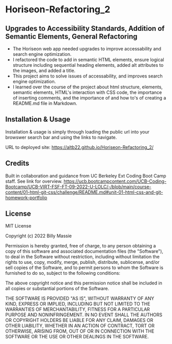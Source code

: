 # Horiseon-Refactoring_2

## Upgrades to Accessibility Standards, Addition of Semantic Elements, General Refactoring

- The Horiseon web app needed upgrades to improve accessability and search engine optimization.
- I refactored the code to add in semantic HTML elements, ensure logical structure including sequential heading elements, added alt attributes to the images, and added a title.
- This project aims to solve issues of accessability, and improves search engine optimization.
- I learned over the course of the project about html structure, elements, semantic elements, HTML's interaction with CSS code, the importance of inserting comments, and the importance of and how to's of creating a README.md file in Markdown.

## Installation & Usage

Installation & usage is simply through loading the public url into your browswer search bar and using the links to navigate.

URL to deployed site:
https://altb22.github.io/Horiseon-Refactoring_2/

## Credits

Built in collaboration and guidance from UC Berkeley Ext Coding Boot Camp staff. See link for overview.
https://ucb.bootcampcontent.com/UCB-Coding-Bootcamp/UCB-VIRT-FSF-FT-09-2022-U-LOLC/-/blob/main/course-content/01-html-git-css/challenge/README.md#unit-01-html-css-and-git-homework-portfolio

## License

MIT License

Copyright (c) 2022 Billy Massie

Permission is hereby granted, free of charge, to any person obtaining a copy
of this software and associated documentation files (the "Software"), to deal
in the Software without restriction, including without limitation the rights
to use, copy, modify, merge, publish, distribute, sublicense, and/or sell
copies of the Software, and to permit persons to whom the Software is
furnished to do so, subject to the following conditions:

The above copyright notice and this permission notice shall be included in all
copies or substantial portions of the Software.

THE SOFTWARE IS PROVIDED "AS IS", WITHOUT WARRANTY OF ANY KIND, EXPRESS OR
IMPLIED, INCLUDING BUT NOT LIMITED TO THE WARRANTIES OF MERCHANTABILITY,
FITNESS FOR A PARTICULAR PURPOSE AND NONINFRINGEMENT. IN NO EVENT SHALL THE
AUTHORS OR COPYRIGHT HOLDERS BE LIABLE FOR ANY CLAIM, DAMAGES OR OTHER
LIABILITY, WHETHER IN AN ACTION OF CONTRACT, TORT OR OTHERWISE, ARISING FROM,
OUT OF OR IN CONNECTION WITH THE SOFTWARE OR THE USE OR OTHER DEALINGS IN THE
SOFTWARE.






